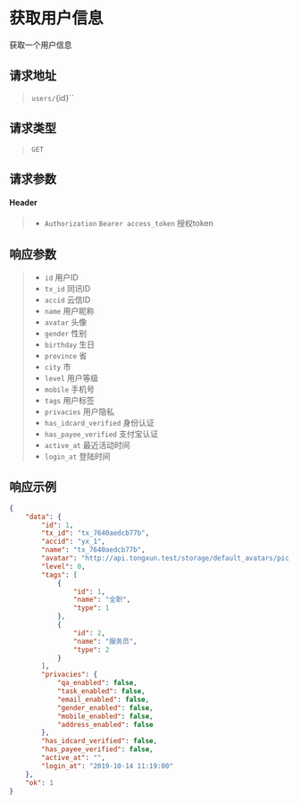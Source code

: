 # 获取用户信息

获取一个用户信息

## 请求地址

> `users/`{id}``

## 请求类型

> `GET`

## 请求参数

#### Header

> - `Authorization` `Bearer access_token` 授权token

## 响应参数

> - `id` 用户ID
> - `tx_id` 同讯ID
> - `accid` 云信ID
> - `name` 用户昵称
> - `avatar` 头像
> - `gender` 性别
> - `birthday` 生日
> - `province` 省
> - `city` 市
> - `level` 用户等级
> - `mobile` 手机号
> - `tags` 用户标签
> - `privacies` 用户隐私
> - `has_idcard_verified` 身份认证
> - `has_payee_verified` 支付宝认证
> - `active_at` 最近活动时间
> - `login_at` 登陆时间

## 响应示例

```json
{
    "data": {
        "id": 1,
        "tx_id": "tx_7640aedcb77b",
        "accid": "yx_1",
        "name": "tx_7640aedcb77b",
        "avatar": "http://api.tongxun.test/storage/default_avatars/pic_020.jpg",
        "level": 0,
        "tags": [
            {
                "id": 1,
                "name": "全职",
                "type": 1
            },
            {
                "id": 2,
                "name": "服务员",
                "type": 2
            }
        ],
        "privacies": {
            "qa_enabled": false,
            "task_enabled": false,
            "email_enabled": false,
            "gender_enabled": false,
            "mobile_enabled": false,
            "address_enabled": false
        },
        "has_idcard_verified": false,
        "has_payee_verified": false,
        "active_at": "",
        "login_at": "2019-10-14 11:19:00"
    },
    "ok": 1
}
```